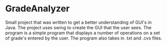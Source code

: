 # GradeAnalyzer
Small project that was written to get a better understanding of GUI's in Java. The project uses swing to create the GUI that the user sees. The program is a simple program that displays a number of operations on a set of grade's entered by the user. The program also takes in .txt and .cvs files.
